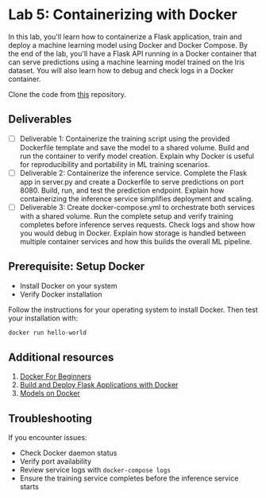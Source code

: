 # Lab 5: Containerizing with Docker

In this lab, you'll learn how to containerize a Flask application, train and deploy a machine learning model using Docker and Docker Compose. By the end of the lab, you'll have a Flask API running in a Docker container that can serve predictions using a machine learning model trained on the Iris dataset. You will also learn how to debug and check logs in a Docker container.

Clone the code from [this](https://github.com/kp10-x/mlip-docker-lab-f25) repository.

## Deliverables

 - [ ] Deliverable 1: Containerize the training script using the provided Dockerfile template and save the model to a shared volume. Build and run the container to verify model creation. Explain why Docker is useful for reproducibility and portability in ML training scenarios.
 - [ ] Deliverable 2: Containerize the inference service. Complete the Flask app in server.py and create a Dockerfile to serve predictions on port 8080. Build, run, and test the prediction endpoint. Explain how containerizing the inference service simplifies deployment and scaling.
 - [ ] Deliverable 3: Create docker-compose.yml to orchestrate both services with a shared volume. Run the complete setup and verify training completes before inference serves requests. Check logs and show how you would debug in Docker. Explain how storage is handled between multiple container services and how this builds the overall ML pipeline.

## Prerequisite: Setup Docker

- Install Docker on your system
- Verify Docker installation

Follow the instructions for your operating system to install Docker. Then test your installation with:

```bash
docker run hello-world
```

## Additional resources 
1. [Docker For Beginners](https://docker-curriculum.com/)
2. [Build and Deploy Flask Applications with Docker](https://www.digitalocean.com/community/tutorials/how-to-build-and-deploy-a-flask-application-using-docker-on-ubuntu-20-04)
3. [Models on Docker](https://towardsdatascience.com/build-and-run-a-docker-container-for-your-machine-learning-model-60209c2d7a7f)

## Troubleshooting

If you encounter issues:
- Check Docker daemon status
- Verify port availability
- Review service logs with `docker-compose logs`
- Ensure the training service completes before the inference service starts

